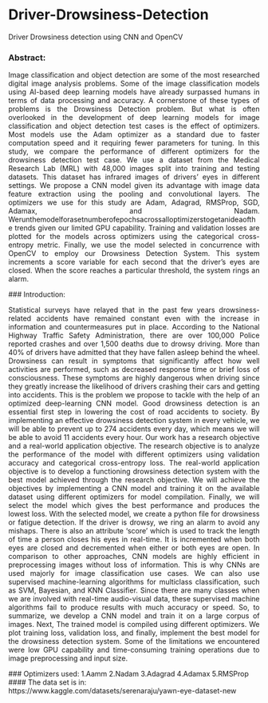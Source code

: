 # Driver-Drowsiness-Detection
Driver Drowsiness detection using CNN and OpenCV
### Abstract:
<p align="justify"> 
Image classification and object detection are some of the most researched digital image analysis problems. Some of the image classification models using AI-based deep learning models have already surpassed humans in terms of data processing and accuracy. A cornerstone of these types of problems is the Drowsiness Detection problem. But what is often overlooked in the development of deep learning models for image classification and object detection test cases is the effect of optimizers. Most models use the Adam optimizer as a standard due to faster computation speed and it requiring fewer parameters for tuning. In this study, we compare the performance of different optimizers for the drowsiness detection test case. We use a dataset from the Medical Research Lab (MRL) with 48,000 images split into training and testing datasets. This dataset has infrared images of drivers’ eyes in different settings. We propose a CNN model given its advantage with image data feature extraction using the pooling and convolutional layers. The optimizers we use for this study are Adam, Adagrad, RMSProp, SGD, Adamax, and Nadam. Werunthemodelforasetnumberofepochsacrossalloptimizerstogetanideaofthe trends given our limited GPU capability. Training and validation losses are plotted for the models across optimizers using the categorical cross-entropy metric. Finally, we use the model selected in concurrence with OpenCV to employ our Drowsiness Detection System. This system increments a score variable for each second that the driver’s eyes are closed. When the score reaches a particular threshold, the system rings an alarm.
</p>
### Introduction:
<p align="justify">
Statistical surveys have relayed that in the past few years drowsiness-related accidents have remained constant even with the increase in information and countermeasures put in place. According to the National Highway Traffic Safety Administration, there are over 100,000 Police reported crashes and over 1,500 deaths due to drowsy driving. More than 40% of drivers have admitted that they have fallen asleep behind the wheel. Drowsiness can result in symptoms that significantly affect how well activities are performed, such as decreased response time or brief loss of consciousness. These symptoms are highly dangerous when driving since they greatly increase the likelihood of drivers crashing their cars and getting into accidents. This is the problem we propose to tackle with the help of an optimized deep-learning CNN model.
Good drowsiness detection is an essential first step in lowering the cost of road accidents to society. By implementing an effective drowsiness detection system in every vehicle, we will be able to prevent up to 274 accidents every day, which means we will be able to avoid 11 accidents every hour.
Our work has a research objective and a real-world application objective. The research objective is to analyze the performance of the model with different optimizers using validation accuracy and categorical cross-entropy loss. The real-world application objective is to develop a functioning drowsiness detection system with the best model achieved through the research objective. We will achieve the objectives by implementing a CNN model and training it on the available dataset using different optimizers for model compilation. Finally, we will select the model which gives the best performance and produces the lowest loss. With the selected model, we create a python file for drowsiness or fatigue detection. If the driver is drowsy, we ring an alarm to avoid any mishaps. There is also an attribute ‘score’ which is used to track the length of time a person closes his eyes in real-time. It is incremented when both eyes are closed and decremented when either or both eyes are open.
In comparison to other approaches, CNN models are highly efficient in preprocessing images without loss of information. This is why CNNs are used majorly for image classification use cases. We can also use supervised machine-learning algorithms for multiclass classification, such as SVM, Bayesian, and KNN Classifier. Since there are many classes when we are involved with real-time audio-visual data, these supervised machine algorithms fail to produce results with much accuracy or speed.
So, to summarize, we develop a CNN model and train it on a large corpus of images. Next, The trained model is compiled using different optimizers. We plot training loss, validation loss, and finally, implement the best model for the drowsiness detection system. Some of the limitations we encountered were low GPU capability and time-consuming training operations due to image preprocessing and input size.
</p>
### Optimizers used:
1.Aamm
2.Nadam
3.Adagrad
4.Adamax
5.RMSProp
#### The data set is in:
https://www.kaggle.com/datasets/serenaraju/yawn-eye-dataset-new
